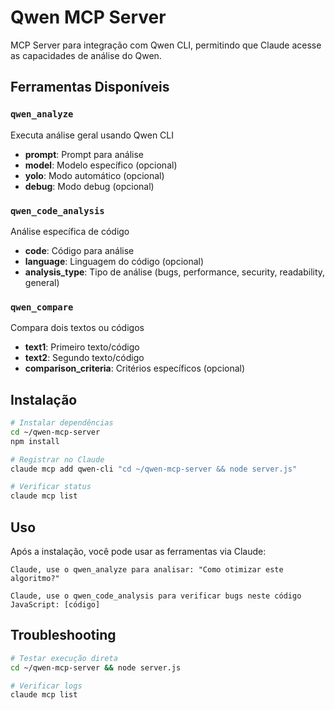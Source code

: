 # Qwen MCP Server

MCP Server para integração com Qwen CLI, permitindo que Claude acesse as capacidades de análise do Qwen.

## Ferramentas Disponíveis

### `qwen_analyze`
Executa análise geral usando Qwen CLI
- **prompt**: Prompt para análise
- **model**: Modelo específico (opcional)
- **yolo**: Modo automático (opcional)
- **debug**: Modo debug (opcional)

### `qwen_code_analysis`
Análise específica de código
- **code**: Código para análise
- **language**: Linguagem do código (opcional)
- **analysis_type**: Tipo de análise (bugs, performance, security, readability, general)

### `qwen_compare`
Compara dois textos ou códigos
- **text1**: Primeiro texto/código
- **text2**: Segundo texto/código
- **comparison_criteria**: Critérios específicos (opcional)

## Instalação

```bash
# Instalar dependências
cd ~/qwen-mcp-server
npm install

# Registrar no Claude
claude mcp add qwen-cli "cd ~/qwen-mcp-server && node server.js"

# Verificar status
claude mcp list
```

## Uso

Após a instalação, você pode usar as ferramentas via Claude:

```
Claude, use o qwen_analyze para analisar: "Como otimizar este algoritmo?"

Claude, use o qwen_code_analysis para verificar bugs neste código JavaScript: [código]
```

## Troubleshooting

```bash
# Testar execução direta
cd ~/qwen-mcp-server && node server.js

# Verificar logs
claude mcp list
```